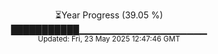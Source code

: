 <p align="center">
⏳Year Progress (39.05 %) <br>
███████████▁▁▁▁▁▁▁▁▁▁▁▁▁▁▁▁▁▁▁ <br>
<sub>Updated: Fri, 23 May 2025 12:47:46 GMT</sub>
</p>


